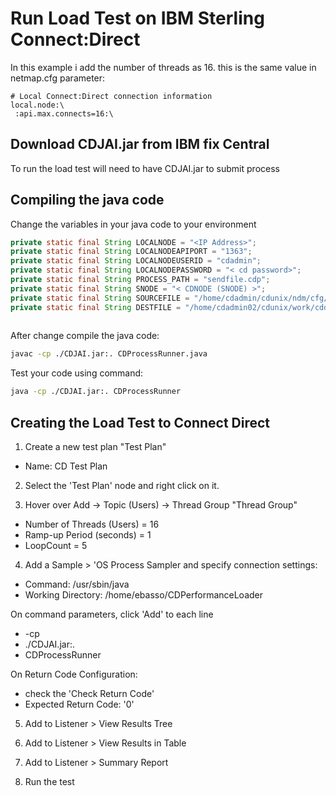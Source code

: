 # Run Load Test on IBM Sterling Connect:Direct

In this example i add the number of threads as 16. this is the same value in netmap.cfg parameter:

```
# Local Connect:Direct connection information
local.node:\
 :api.max.connects=16:\
```

## Download CDJAI.jar from IBM fix Central

To run the load test will need to have CDJAI.jar to submit process

## Compiling the java code

Change the variables in your java code to your environment

```java
private static final String LOCALNODE = "<IP Address>";
private static final String LOCALNODEAPIPORT = "1363";
private static final String LOCALNODEUSERID = "cdadmin";
private static final String LOCALNODEPASSWORD = "< cd password>";
private static final String PROCESS_PATH = "sendfile.cdp";
private static final String SNODE = "< CDNODE (SNODE) >";
private static final String SOURCEFILE = "/home/cdadmin/cdunix/ndm/cfg/msgfile.cfg"; // Example source file name
private static final String DESTFILE = "/home/cdadmin02/cdunix/work/cddelete.me";
    
```

After change compile the java code:

```sh
javac -cp ./CDJAI.jar:. CDProcessRunner.java 
```

Test your code using command:

```sh
java -cp ./CDJAI.jar:. CDProcessRunner
```


## Creating the Load Test to Connect Direct

1) Create a new test plan "Test Plan"

* Name: CD Test Plan

2) Select the 'Test Plan' node and right click on it.

3) Hover over Add -> Topic (Users) -> Thread Group "Thread Group"

* Number of Threads (Users) = 16
* Ramp-up Period (seconds) = 1
* LoopCount = 5

4) Add a Sample > 'OS Process Sampler and specify connection settings:

* Command: /usr/sbin/java
* Working Directory: /home/ebasso/CDPerformanceLoader

On command parameters, click 'Add' to each line

* -cp 
* ./CDJAI.jar:.
* CDProcessRunner

On Return Code Configuration:

* check the 'Check Return Code'
* Expected Return Code: '0'

5) Add to Listener > View Results Tree

6) Add to Listener > View Results in Table

7) Add to Listener > Summary Report

8) Run the test

